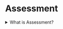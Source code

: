 # Assessment

<details>
  <summary>What is Assessment?</summary>

Assessment is a process of employees evaluation by Global Competency Framework requirements using international committees of experts to recommend them for promotion to a particular Job Function and Level.

</details>
